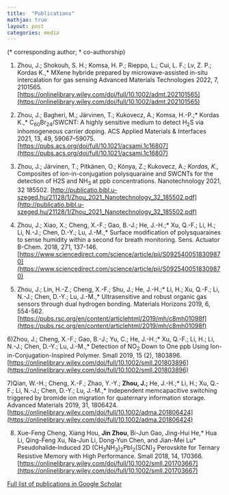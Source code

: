 ```yaml
---
title:  "Publications"
mathjax: true
layout: post
categories: media
---
```


(* corresponding author;      † co-authorship)

1) Zhou, J.; Shokouh, S. H.; Komsa, H. P.; Rieppo, L.; Cui, L. F.; Lv, Z. P.; Kordas K.,* MXene hybride prepared by microwave-assisted in-situ intercalation for gas sensing Advanced Materials Technologies 2022, 7, 2101565.[https://onlinelibrary.wiley.com/doi/full/10.1002/admt.202101565](https://onlinelibrary.wiley.com/doi/full/10.1002/admt.202101565)

2) Zhou, J.; Bagheri, M.; Järvinen, T.; Kukovecz, A.; Komsa, H.-P.;* Kordas K.,* C<sub>60</sub>Br<sub>24</sub>/SWCNT: A highly sensitive medium to detect H<sub>2</sub>S via inhomogeneous carrier doping. ACS Applied Materials & Interfaces 2021, 13, 49, 59067–59075.[https://pubs.acs.org/doi/full/10.1021/acsami.1c16807](https://pubs.acs.org/doi/full/10.1021/acsami.1c16807)

3) Zhou, J.; Järvinen, T.; Pitkänen, O.; Kónya, Z.; Kukovecz, A.*; Kordas, K.,* Composites of ion-in-conjugation polysquaraine and SWCNTs for the detection of H2S and NH<sub>3</sub> at ppb concentrations. Nanotechnology 2021, 32 185502. [http://publicatio.bibl.u-szeged.hu/21128/1/Zhou_2021_Nanotechnology_32_185502.pdf](http://publicatio.bibl.u-szeged.hu/21128/1/Zhou_2021_Nanotechnology_32_185502.pdf)

4) Zhou, J.; Xiao, X.; Cheng, X.-F.; Gao, B.-J.; He, J.-H.;* Xu, Q.-F.; Li, H.; Li, N.-J.; Chen, D.-Y.; Lu, J.-M.,* Surface modification of polysquaraines to sense humidity within a second for breath monitoring. Sens. Actuator B-Chem. 2018, 271, 137-146. [https://www.sciencedirect.com/science/article/pii/S0925400518309870](https://www.sciencedirect.com/science/article/pii/S0925400518309870)

5) Zhou, J.; Lin, H.-Z.; Cheng, X.-F.; Shu, J.; He, J.-H.;* Li, H.; Xu, Q.-F.; Li, N.-J.; Chen, D.-Y.; Lu, J.-M.,* Ultrasensitive and robust organic gas sensors through dual hydrogen bonding. Materials Horizons 2019, 6, 554-562. [https://pubs.rsc.org/en/content/articlehtml/2019/mh/c8mh01098f](https://pubs.rsc.org/en/content/articlehtml/2019/mh/c8mh01098f)

6)Zhou, J.; Cheng, X.-F.; Gao, B.-J.; Yu, C.; He, J.-H.;* Xu, Q.-F.; Li, H.; Li, N.-J.; Chen, D.-Y.; Lu, J.-M.,* Detection of NO<sub>2</sub> Down to One ppb Using Ion-in-Conjugation-Inspired Polymer. Small 2019, 15 (2), 1803896.[https://onlinelibrary.wiley.com/doi/full/10.1002/smll.201803896](https://onlinelibrary.wiley.com/doi/full/10.1002/smll.201803896)

7)Qian, W.-H.; Cheng, X.-F.; Zhao, Y.-Y.; **Zhou, J.;**  He, J.-H.;* Li, H.; Xu, Q.-F.; Li, N.-J.; Chen, D.-Y.; Lu, J.-M.,* Independent memcapacitive switching triggered by bromide ion migration for quaternary information storage. Advanced Materials 2019, 31, 1806424. [https://onlinelibrary.wiley.com/doi/full/10.1002/adma.201806424](https://onlinelibrary.wiley.com/doi/full/10.1002/adma.201806424)

8) Xue-Feng Cheng, Xiang Hou, **Jin Zhou**, Bi-Jun Gao, Jing-Hui He,* Hua Li, Qing-Feng Xu, Na-Jun Li, Dong-Yun Chen, and Jian-Mei Lu* Pseudohalide‐Induced 2D (CH<sub>3</sub>NH<sub>3</sub>)<sub>2</sub>PbI<sub>2</sub>(SCN)<sub>2</sub> Perovskite for Ternary Resistive Memory with High Performance. Small 2018, 14, 170366.[https://onlinelibrary.wiley.com/doi/full/10.1002/smll.201703667](https://onlinelibrary.wiley.com/doi/full/10.1002/smll.201703667)


[Full list of publications in Google Scholar](https://scholar.google.com/citations?user=BKqQO7gAAAAJ&hl=zh-CN)
